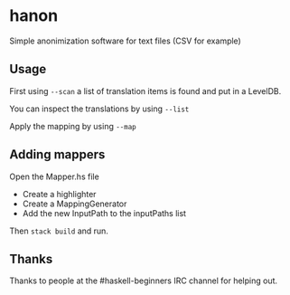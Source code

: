 # hanon

Simple anonimization software for text files (CSV for example)

Usage
------

First using `--scan` a list of translation items is found and put in a LevelDB.

You can inspect the translations by using `--list`

Apply the mapping by using `--map`


Adding mappers
----------

Open the Mapper.hs file

 - Create a highlighter
 - Create a MappingGenerator
 - Add the new InputPath to the inputPaths list

Then `stack build` and run.

Thanks
------

Thanks to people at the #haskell-beginners IRC channel for helping out. 
